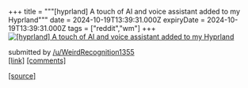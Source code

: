 +++
title = """[hyprland] A touch of AI and voice assistant added to my Hyprland"""
date = 2024-10-19T13:39:31.000Z
expiryDate = 2024-10-19T13:39:31.000Z
tags = ["reddit","wm"]
+++
[![[hyprland] A touch of AI and voice assistant added to my Hyprland](https://external-preview.redd.it/sFgR86Oc7Wj1Mr4WcyAuYMd2IrcibGr7HPwpTo2Z1uc.jpg?width=320&crop=smart&auto=webp&s=b880a369d76261c26e451b5124645bbde0f6c124 "[hyprland] A touch of AI and voice assistant added to my Hyprland")](https://www.reddit.com/r/unixporn/comments/1g7957p/hyprland_a_touch_of_ai_and_voice_assistant_added/)

submitted by [/u/WeirdRecognition1355](https://www.reddit.com/user/WeirdRecognition1355)  
[\[link\]](https://www.youtube.com/watch?v=NPJt8OTqUfU) [\[comments\]](https://www.reddit.com/r/unixporn/comments/1g7957p/hyprland_a_touch_of_ai_and_voice_assistant_added/)

[[source]](https://www.reddit.com/r/unixporn/comments/1g7957p/hyprland_a_touch_of_ai_and_voice_assistant_added/)
